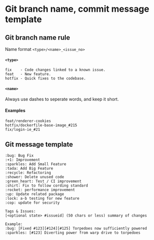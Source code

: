 # Git branch name, commit message template

## Git branch name rule

Name format `<type>/<name>_<issue_no>`

#### `<type>`
```
fix    - Code changes linked to a known issue.
feat   - New feature.
hotfix - Quick fixes to the codebase.
```

#### `<name>`
Always use dashes to seperate words, and keep it short.

#### Examples
```
feat/renderer-cookies
hotfix/dockerfile-base-image_#215
fix/login-ie_#21
```

## Git message template
```
:bug: Bug Fix
:+1: Improvement
:sparkles: Add Small Feature
:tada: Add Big Feature
:recycle: Refactoring
:shower: Delete unused code
:green_heart: Test / CI improvement
:shirt: Fix to follow cording standard
:rocket: performance improvement
:up: Update related package
:lock: a-b testing for new feature
:cop: update for security

Tags & Issues:
[<optional state> #issueid] (50 chars or less) summary of changes

Example:
:bug: [Fixed #123][#124][#125] Torpedoes now sufficiently powered
:sparkles: [#123] Diverting power from warp drive to torpedoes
```
